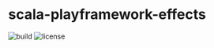 # scala-playframework-effects

![build](https://github.com/anshulbajpai/scala-playframework-effects/workflows/build/badge.svg?branch=master)
![license](https://img.shields.io/hexpm/l/apa?style=plastic)